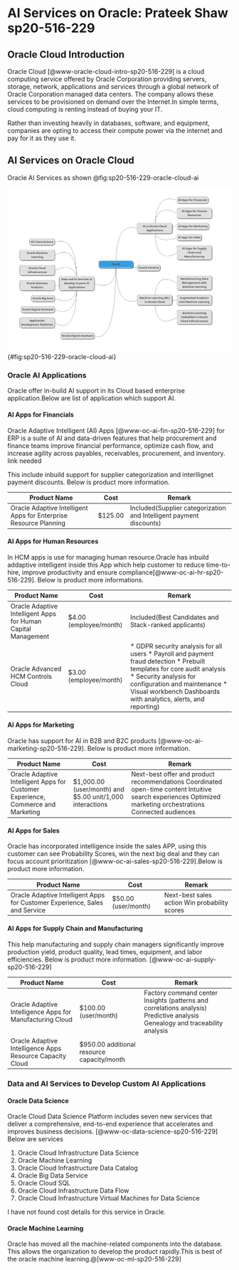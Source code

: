 # AI Services on Oracle: Prateek Shaw sp20-516-229


## Oracle Cloud Introduction

Oracle Cloud [@www-oracle-cloud-intro-sp20-516-229] is a cloud computing service offered by Oracle Corporation providing servers, storage, network, applications and services through a global network of Oracle Corporation managed data centers. The company allows these services to be provisioned on demand over the Internet.In simple terms, cloud computing is renting instead of buying your IT. 

Rather than investing heavily in databases, software, and equipment, companies are opting to access their compute power via the internet and pay for it as they use it.

## AI Services on Oracle Cloud

Oracle AI Services as shown @fig:sp20-516-229-oracle-cloud-ai

![AI Services on Oracle](images/sp20-516-229-oracle_ai_service.png){#fig:sp20-516-229-oracle-cloud-ai}

### Oracle AI Applications

Oracle offer in-build AI support in its Cloud based enterprise application.Below are list of application which support AI.

#### AI Apps for Financials 

Oracle Adaptive Intelligent (AI) Apps [@www-oc-ai-fin-sp20-516-229] for ERP is a suite of AI and data-driven features that help procurement and finance teams improve financial performance, optimize cash flow, and increase agility across payables, receivables, procurement, and inventory. link needed

This include inbuild support for supplier categorization and interllignet payment discounts. Below is product more information.

<div class="smalltable">

| Product Name             | Cost | Remark |
| ------------------- | ------- | ------------- |
| Oracle Adaptive Intelligent Apps for Enterprise Resource Planning  | $125.00  | Included(Supplier categorization and   Intelligent payment discounts) |

</div>

#### AI Apps for Human Resources 

In HCM apps is use for managing human resource.Oracle has inbuild addaptive intelligent inside this App which help customer to reduce time-to-hire, improve productivity and ensure compliance[@www-oc-ai-hr-sp20-516-229]. Below is product more informations. 

<div class="smalltable">

| Product Name             | Cost | Remark |
| ------------------- | ------- | ------------- |
| Oracle Adaptive Intelligent Apps for Human Capital Management  | $4.00 (employee/month)  | Included(Best Candidates and Stack-ranked applicants) |
| Oracle Advanced HCM Controls Cloud  | $3.00 (employee/month)  | * GDPR security analysis for all users * Payroll and payment fraud detection * Prebuilt templates for core audit analysis * Security analysis for configuration and maintenance * Visual workbench Dashboards with analytics, alerts, and reporting) |

</div>

#### AI Apps for Marketing  

Oracle has support for AI in B2B and B2C products [@www-oc-ai-marketing-sp20-516-229]. Below is product more information.

<div class="smalltable">

| Product Name             | Cost | Remark |
| ------------------- | ------- | ------------- |
| Oracle Adaptive Intelligent Apps for Customer Experience, Commerce and Marketing  | $1,000.00 (user/month) and $5.00 unit/1,000 interactions | Next-best offer and product recommendations Coordinated open-time content Intuitive search experiences Optimized marketing orchestrations Connected audiences |

</div>

#### AI Apps for Sales 

Oracle has incorporated intelligence inside the sales APP, using this customer can see Probability Scores, win the next big deal and they can focus account prioritization [@www-oc-ai-sales-sp20-516-229].Below is product more information.



<div class="smalltable">

| Product Name             | Cost | Remark |
| ------------------- | ------- | ------------- |
| Oracle Adaptive Intelligent Apps for Customer Experience, Sales and Service  | $50.00 (user/month) | Next-best sales action Win probability scores |

</div>

#### AI Apps for Supply Chain and Manufacturing 

This help manufacturing and supply chain managers significantly improve production yield, product quality, lead times, equipment, and labor efficiencies. Below is product more information. [@www-oc-ai-supply-sp20-516-229]

<div class="smalltable">

| Product Name             | Cost | Remark |
| ------------------- | ------- | ------------- |
| Oracle Adaptive Intelligence Apps for Manufacturing Cloud  | $100.00 (user/month)  | Factory command center Insights (patterns and correlations analysis) Predictive analysis Genealogy and traceability analysis |
| Oracle Adaptive Intelligence Apps Resource Capacity Cloud  | $950.00 additional resource capacity/month  |  |

</div>


### Data and AI Services to Develop Custom AI Applications


#### Oracle Data Science

Oracle Cloud Data Science Platform includes seven new services that deliver a comprehensive, end-to-end experience that accelerates and improves business decisions. [@www-oc-data-science-sp20-516-229] Below are services

1. Oracle Cloud Infrastructure Data Science
1. Oracle Machine Learning
1. Oracle Cloud Infrastructure Data Catalog
1. Oracle Big Data Service
1. Oracle Cloud SQL
1. Oracle Cloud Infrastructure Data Flow
1. Oracle Cloud Infrastructure Virtual Machines for Data Science

I have not found cost details for this service in Oracle.

#### Oracle Machine Learning

Oracle has moved all the machine-related components into the database. This allows the organization to develop the product rapidly.This is best of the oracle machine learning.@[www-oc-ml-sp20-516-229]





